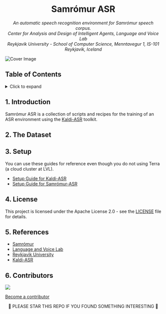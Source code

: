 <h1 align="center">
Samrómur ASR
</h1>

<p align="center"><i>
  An automatic speech recognition environment for Samrómur speech corpus. <br/>
  Center for Analysis and Design of Intelligent Agents, Language and Voice Lab <br/>
  Reykjavik University - School of Computer Science, Menntavegur 1, IS-101 Reykjavik, Iceland
</i></p>

<img src="https://user-images.githubusercontent.com/9976294/84160937-4042f880-aa5e-11ea-8341-9f1963e0e84e.png" alt="Cover Image" align="center"/>

<!-- omit in toc -->
## Table of Contents

<details>
<summary>Click to expand</summary>

- [1. Introduction](#1-introduction)
- [2. The Dataset](#2-the-dataset)
- [3. Setup](#3-setup)
- [4. License](#4-license)
- [5. References](#5-references)
- [6. Contributors](#6-contributors)

</details>

## 1. Introduction

Samrómur ASR is a collection of scripts and recipes for the training of an ASR environment using the [Kaldi-ASR](http://kaldi-asr.org/) toolkit.

## 2. The Dataset

## 3. Setup

You can use these guides for reference even though you do not using Terra (a cloud cluster at LVL).

* [Setup Guide for Kaldi-ASR](/setup_kaldi.md)
* [Setup Guide for Samrómur-ASR](/setup_samromur-asr.md)

## 4. License
This project is licensed under the Apache License 2.0 - see the [LICENSE](LICENSE) file for details.

## 5. References
* [Samrómur](https://samromur.is/)
* [Language and Voice Lab](https://lvl.ru.is/)
* [Reykjavik University](https://www.ru.is/)
* [Kaldi-ASR](http://kaldi-asr.org/)

## 6. Contributors
<a href="https://github.com/cadia-lvl/samromur-asr/graphs/contributors">
  <img src="https://contributors-img.web.app/image?repo=cadia-lvl/samromur-asr" />
</a>
<!-- Made with [contributors-img](https://contributors-img.web.app). -->

[Become a contributor](CONTRIBUTING.md)

<p align="center">
🌟 PLEASE STAR THIS REPO IF YOU FOUND SOMETHING INTERESTING 🌟
</p>
